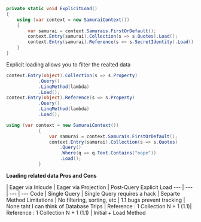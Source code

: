 
```c#
private static void ExplicitLoad()
{
    using (var context = new SamuraiContext())
    {
        var samurai = context.Samurais.FirstOrDefault();
        context.Entry(samurai).Collection(s => s.Quotes).Load();
        context.Entry(samurai).Reference(s => s.SecretIdentity).Load();
    }
}
```

Explicit loading allows you to filter the realted data

```c#
context.Entry(object).Collection(s => s.Property)
            .Query()
            .LinqMethod(lambda)
            .Load();
context.Entry(object).Reference(s => s.Property)
            .Query()
            .LinqMethod(lambda)
            .Load();  

using (var context = new SamuraiContext())
            {
                var samurai = context.Samurais.FirstOrDefault();
                context.Entry(samurai).Collection(s => s.Quotes)
                    .Query()
                    .Where(q => q.Text.Contains("nope"))
                    .Load();
            } 
```

__Loading related data Pros and Cons__

 | Eager via Inlcude | Eager via Projection | Post-Query Explicit Load
--- | --- | --- | ---
Code | Single Query | Single Query requires a hack | Separte Method 
Limitations | No filtering, sorting, etc | 1.1 bugs prevent tracking | None taht I can think of
Database Trips | Reference : 1 Collection N + 1 (1.1)| Reference : 1 Collection N + 1 (1.1) | Initial + Load Method